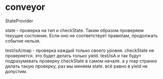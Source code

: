 # conveyor

StateProvider

state - проверка на тип и checkState. Таким образом проверяем текущее
состояние. Если оно не соответствует правилам, продолжать событие нельзя.

test/isA/map - проверка каждый только своего уровня. checkState не проверяется.
это будет делать только yield. test/isA и так будут подразумевать проверку
checkState в самом начале. а у map странно делать такую проверку, раз мы
меняем state. всё равно в yield не допустим.
